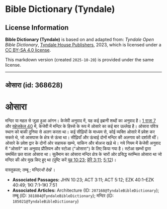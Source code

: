 # Bible Dictionary (Tyndale)

## License Information

**Bible Dictionary (Tyndale)** is based on and adapted from: _Tyndale Open Bible Dictionary_, [Tyndale House Publishers](https://tyndaleopenresources.com/), 2023, which is licensed under a [CC BY-SA 4.0 license](https://creativecommons.org/licenses/by-sa/4.0/legalcode.en).

This markdown version (created `2025-10-20`) is provided under the same license.



--------------------------------

## ओसारा (id: 368628)

ओसारा
=====

मन्दिर या महल से जुड़ा हुआ आंगन। केजेवी अनुवाद में, यह कई इब्रानी शब्दों का अनुवाद है। [1 राजा 7](https://ref.ly/1Kgs7:1-1Kgs7:51) और [यहेजकेल 40](https://ref.ly/Ezek40:1-Ezek40:49) में, केजेवी में मन्दिर के हिस्से के रूप में ओसारे का कई बार उल्लेख है। ओसारा पवित्र स्थान को बाकी दुनिया से अलग करता था। कई सीढ़ियों के माध्यम से, कोई व्यक्ति ओसारे में प्रवेश कर सकते थे, जो आसपास के क्षेत्र से ऊंचा था। सीढ़ियाँ और ऊंचाई दोनों मन्दिर की अलगाव को दर्शाती थीं। ओसारे के प्रवेश द्वार के दोनों ओर सहायक खम्भे, याकिन और बोअज खड़े थे। नये नियम में केजेवी अनुवाद में "ओसारे" का अनुवाद प्रौलियन और स्टोआ ("ओसारा") के लिए किया गया है। स्टोआ खम्भों द्वारा समर्थित छत वाला ओसारा था। सुलैमान का ओसारा मन्दिर क्षेत्र के चारों ओर प्रसिद्ध स्तम्भित ओसारा था जो मन्दिर की ओर मुख किए हुए था (पुष्टि करें [यूह 10:23](https://ref.ly/John10:23); [प्रेरि 3:11](https://ref.ly/Acts3:11); [5:12](https://ref.ly/Acts5:12))।

वास्तुकला; तम्बू ; मन्दिर*भी देखें* ।

* **Associated Passages:** JHN 10:23; ACT 3:11; ACT 5:12; EZK 40:1–EZK 40:49; 1KI 7:1–1KI 7:51
* **Associated Articles:** Architecture (ID: `207168@TyndaleBibleDictionary`); तम्बू (ID: `381884@TyndaleBibleDictionary`); मन्दिर (ID: `185021@TyndaleBibleDictionary`)

